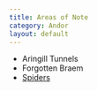```yaml
---
title: Areas of Note
category: Andor
layout: default
---
```


*  Aringill Tunnels
*  Forgotten Braem
*  [Spiders](spiders)
